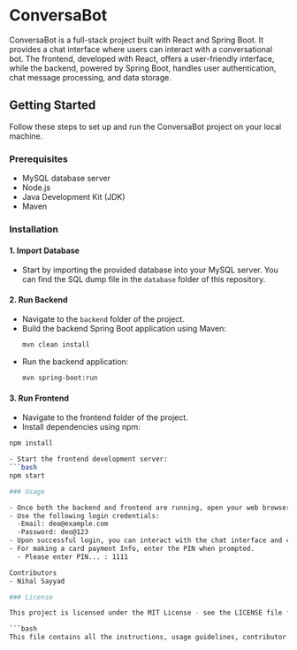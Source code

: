# ConversaBot

ConversaBot is a full-stack project built with React and Spring Boot. It provides a chat interface where users can interact with a conversational bot. The frontend, developed with React, offers a user-friendly interface, while the backend, powered by Spring Boot, handles user authentication, chat message processing, and data storage.

## Getting Started

Follow these steps to set up and run the ConversaBot project on your local machine.

### Prerequisites

- MySQL database server
- Node.js
- Java Development Kit (JDK)
- Maven

### Installation

#### 1. Import Database

- Start by importing the provided database into your MySQL server. You can find the SQL dump file in the `database` folder of this repository.

#### 2. Run Backend

- Navigate to the `backend` folder of the project.
- Build the backend Spring Boot application using Maven:
  ```bash
  mvn clean install

- Run the backend application:
  ```bash
  mvn spring-boot:run

#### 3. Run Frontend
- Navigate to the frontend folder of the project.
- Install dependencies using npm:
 ```bash
 npm install

- Start the frontend development server:
 ```bash
 npm start

### Usage

- Once both the backend and frontend are running, open your web browser and navigate to http://localhost:3000 to access ConversaBot.
- Use the following login credentials:
   -Email: deo@example.com
   -Password: deo@123
- Upon successful login, you can interact with the chat interface and converse with the conversational bot.
- For making a card payment Info, enter the PIN when prompted.
   - Please enter PIN... : 1111

Contributors
- Nihal Sayyad

### License

This project is licensed under the MIT License - see the LICENSE file for details.

```bash
This file contains all the instructions, usage guidelines, contributor information, and license details in a single place. Let me know if you need further modifications!




